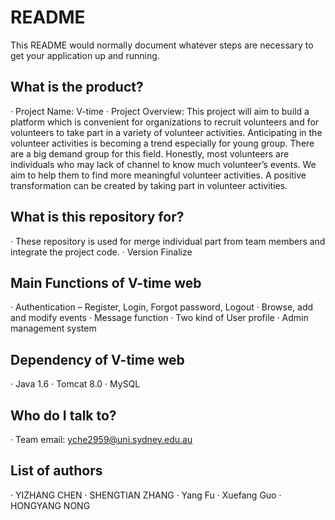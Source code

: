 # README #

This README would normally document whatever steps are necessary to get your application up and running.

## What is the product? ##
· Project Name: V-time · Project Overview: This project will aim to build a platform which is convenient for organizations to recruit volunteers and for volunteers to take part in a variety of volunteer activities. Anticipating in the volunteer activities is becoming a trend especially for young group. There are a big demand group for this field. Honestly, most volunteers are individuals who may lack of channel to know much volunteer’s events. We aim to help them to find more meaningful volunteer activities. A positive transformation can be created by taking part in volunteer activities.

## What is this repository for? ##
· These repository is used for merge individual part from team members and integrate the project code. · Version Finalize

## Main Functions of V-time web ##
· Authentication – Register, Login, Forgot password, Logout · Browse, add and modify events · Message function · Two kind of User profile · Admin management system

## Dependency of V-time web ##
· Java 1.6 · Tomcat 8.0 · MySQL

## Who do I talk to? ##
· Team email: yche2959@uni.sydney.edu.au

## List of authors ##
· YIZHANG CHEN · SHENGTIAN ZHANG · Yang Fu · Xuefang Guo · HONGYANG NONG